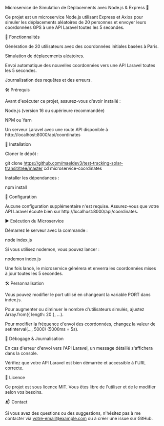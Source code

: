 Microservice de Simulation de Déplacements avec Node.js & Express 🚀

Ce projet est un microservice Node.js utilisant Express et Axios pour simuler les déplacements aléatoires de 20 personnes et envoyer leurs coordonnées GPS à une API Laravel toutes les 5 secondes.

📌 Fonctionnalités

Génération de 20 utilisateurs avec des coordonnées initiales basées à Paris.

Simulation de déplacements aléatoires.

Envoi automatique des nouvelles coordonnées vers une API Laravel toutes les 5 secondes.

Journalisation des requêtes et des erreurs.

🛠️ Prérequis

Avant d'exécuter ce projet, assurez-vous d'avoir installé :

Node.js (version 16 ou supérieure recommandée)

NPM ou Yarn

Un serveur Laravel avec une route API disponible à http://localhost:8000/api/coordinates

🚀 Installation

Cloner le dépôt :

git clone https://github.com/maeldev3/test-tracking-solar-transit/tree/master
cd microservice-coordinates

Installer les dépendances :

npm install

📜 Configuration

Aucune configuration supplémentaire n'est requise. Assurez-vous que votre API Laravel écoute bien sur http://localhost:8000/api/coordinates.

▶️ Exécution du Microservice

Démarrez le serveur avec la commande :

node index.js

Si vous utilisez nodemon, vous pouvez lancer :

nodemon index.js

Une fois lancé, le microservice générera et enverra les coordonnées mises à jour toutes les 5 secondes.

🛠️ Personnalisation

Vous pouvez modifier le port utilisé en changeant la variable PORT dans index.js.

Pour augmenter ou diminuer le nombre d'utilisateurs simulés, ajustez Array.from({ length: 20 }, ...).

Pour modifier la fréquence d'envoi des coordonnées, changez la valeur de setInterval(..., 5000) (5000ms = 5s).

🐛 Débogage & Journalisation

En cas d'erreur d'envoi vers l'API Laravel, un message détaillé s'affichera dans la console.

Vérifiez que votre API Laravel est bien démarrée et accessible à l'URL correcte.

📜 Licence

Ce projet est sous licence MIT. Vous êtes libre de l'utiliser et de le modifier selon vos besoins.

📬 Contact

Si vous avez des questions ou des suggestions, n'hésitez pas à me contacter via votre-email@example.com ou à créer une issue sur GitHub.